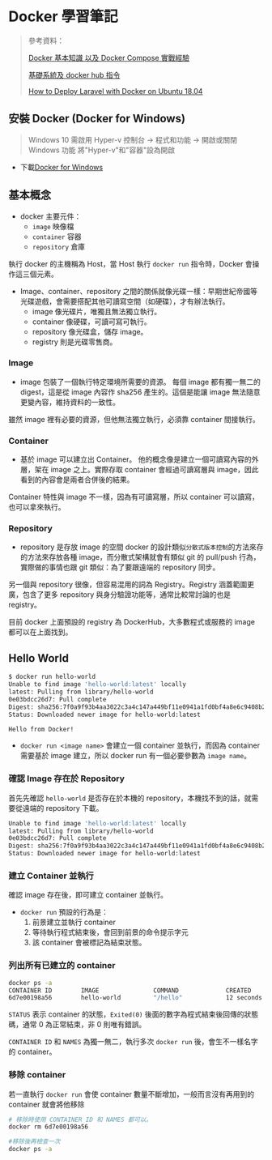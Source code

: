 # Docker 學習筆記

> 參考資料：
>
> [Docker 基本知識 以及 Docker Compose 實戰經驗](https://hackmd.io/@leonsnoopy/Sya_DevI7#Docker-%E5%9F%BA%E6%9C%AC%E7%9F%A5%E8%AD%98-%E4%BB%A5%E5%8F%8A-Docker-Compose%E5%AF%A6%E6%88%B0%E7%B6%93%E9%A9%97)
>
> [基礎系統及 docker hub 指令](https://joshhu.gitbooks.io/dockercommands/content/Basics/Basics.html)
>
> [How to Deploy Laravel with Docker on Ubuntu 18.04](https://help.clouding.io/hc/en-us/articles/360010679999-How-to-Deploy-Laravel-with-Docker-on-Ubuntu-18-04)

## 安裝 Docker (Docker for Windows)

> Windows 10
> 需啟用 Hyper-v
> 控制台 -> 程式和功能 -> 開啟或關閉 Windows 功能
> 將"Hyper-v"和"容器"設為開啟

- 下載[Docker for Windows](https://docs.docker.com/desktop/get-started/)

## 基本概念

- docker 主要元件：
  - `image` 映像檔
  - `container` 容器
  - `repository` 倉庫

執行 docker 的主機稱為 Host，當 Host 執行 `docker run` 指令時，Docker 會操作這三個元素。

- Image、container、repository 之間的關係就像光碟一樣：早期世紀帝國等光碟遊戲，會需要搭配其他可讀寫空間（如硬碟），才有辦法執行。
  - image 像光碟片，唯獨且無法獨立執行。
  - container 像硬碟，可讀可寫可執行。
  - repository 像光碟盒，儲存 image。
  - registry 則是光碟零售商。

### Image

- image 包裝了一個執行特定環境所需要的資源。
  每個 image 都有獨一無二的 digest，這是從 image 內容作 sha256 產生的。這個是能讓 image 無法隨意更變內容，維持資料的一致性。

雖然 image 裡有必要的資源，但他無法獨立執行，必須靠 container 間接執行。

### Container

- 基於 image 可以建立出 Container。
  他的概念像是建立一個可讀寫內容的外層，架在 image 之上。實際存取 container 會經過可讀寫層與 image，因此看到的內容會是兩者合併後的結果。

Container 特性與 image 不一樣，因為有可讀寫層，所以 container 可以讀寫，也可以拿來執行。

### Repository

- repository 是存放 image 的空間
  docker 的設計類似`分散式版本控制`的方法來存的方法來存放各種 image，而分散式架構就會有類似 git 的 pull/push 行為，實際做的事情也跟 git 類似：為了要跟遠端的 repository 同步。

另一個與 repository 很像，但容易混用的詞為 Registry。Registry 涵蓋範圍更廣，包含了更多 repository 與身分驗證功能等，通常比較常討論的也是 registry。

目前 docker 上面預設的 registry 為 DockerHub，大多數程式或服務的 image 都可以在上面找到。

## Hello World

```bash
$ docker run hello-world
Unable to find image 'hello-world:latest' locally
latest: Pulling from library/hello-world
0e03bdcc26d7: Pull complete
Digest: sha256:7f0a9f93b4aa3022c3a4c147a449bf11e0941a1fd0bf4a8e6c9408b2600777c5
Status: Downloaded newer image for hello-world:latest

Hello from Docker!
```

- `docker run <image name>` 會建立一個 container 並執行，而因為 container 需要基於 image 建立，所以 docker run 有一個必要參數為 `image name`。

### 確認 Image 存在於 Repository

首先先確認 `hello-world` 是否存在於本機的 repository，本機找不到的話，就需要從遠端的 repository 下載。

```bash
Unable to find image 'hello-world:latest' locally
latest: Pulling from library/hello-world
0e03bdcc26d7: Pull complete
Digest: sha256:7f0a9f93b4aa3022c3a4c147a449bf11e0941a1fd0bf4a8e6c9408b2600777c5
Status: Downloaded newer image for hello-world:latest
```

### 建立 Container 並執行

確認 image 存在後，即可建立 container 並執行。

- `docker run` 預設的行為是：
  1. 前景建立並執行 container
  2. 等待執行程式結束後，會回到前景的命令提示字元
  3. 該 container 會被標記為結束狀態。

### 列出所有已建立的 container

```bash
docker ps -a
CONTAINER ID        IMAGE               COMMAND             CREATED             STATUS                      PORTS               NAMES
6d7e00198a56        hello-world         "/hello"            12 seconds ago      Exited (0) 11 seconds ago                       relaxed_bhabha
```

`STATUS` 表示 container 的狀態，`Exited(0)` 後面的數字為程式結束後回傳的狀態碼，通常 0 為正常結束，非 0 則唯有錯誤。

`CONTAINER ID` 和 `NAMES` 為獨一無二，執行多次 `docker run` 後，會生不一樣名字的 container。

### 移除 container

若一直執行 `docker run` 會使 container 數量不斷增加，一般而言沒有再用到的 container 就會將他移除

```bash
# 移除時使用 CONTAINER ID 和 NAMES 都可以。
docker rm 6d7e00198a56

#移除後再檢查一次
docker ps -a
```
